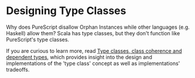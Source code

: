 # Designing Type Classes

Why does PureScript disallow Orphan Instances while other languages (e.g. Haskell) allow them? Scala has type classes, but they don't function like PureScript's type classes.

If you are curious to learn more, read [Type classes, class coherence and dependent types](https://github.com/AndrasKovacs/pny1-assignment/blob/master/DepTC.md), which provides insight into the design and implementations of the 'type class' concept as well as implementations' tradeoffs.
